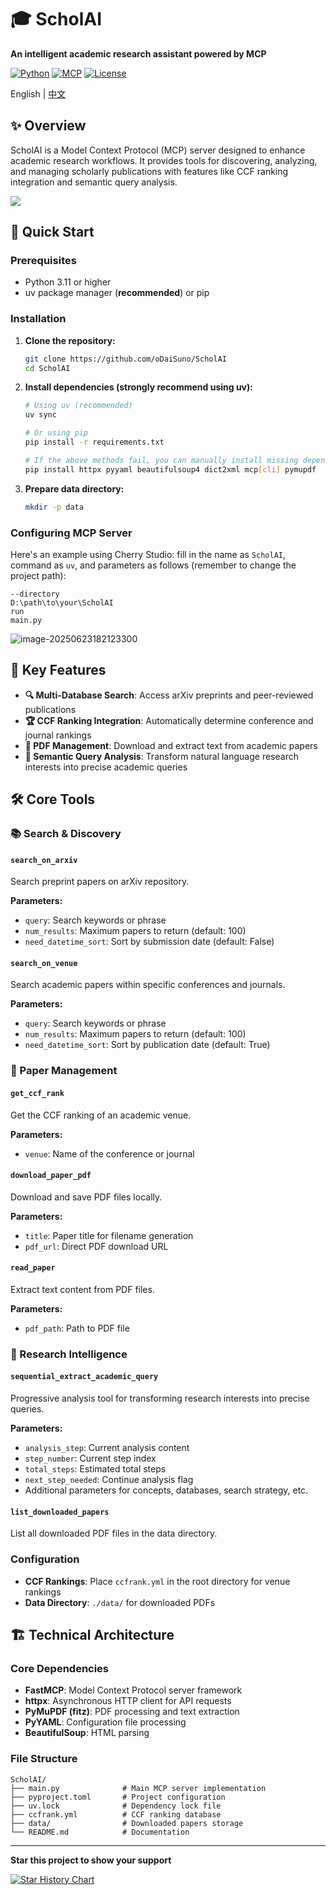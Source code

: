 # 🎓 ScholAI

**An intelligent academic research assistant powered by MCP**

[![Python](https://img.shields.io/badge/Python-3.11+-blue.svg)](https://python.org)
[![MCP](https://img.shields.io/badge/MCP-1.9.4+-green.svg)](https://modelcontextprotocol.io)
[![License](https://img.shields.io/badge/License-MIT-yellow.svg)](LICENSE)

English | [中文](./README.md)

## ✨ Overview

ScholAI is a Model Context Protocol (MCP) server designed to enhance academic research workflows. It provides tools for discovering, analyzing, and managing scholarly publications with features like CCF ranking integration and semantic query analysis.

![](images/image.png)

## 🚀 Quick Start

### Prerequisites

- Python 3.11 or higher
- uv package manager (**recommended**) or pip

### Installation

1. **Clone the repository:**

   ```bash
   git clone https://github.com/oDaiSuno/ScholAI
   cd ScholAI
   ```

2. **Install dependencies (strongly recommend using uv):**

   ```bash
   # Using uv (recommended)
   uv sync
   
   # Or using pip
   pip install -r requirements.txt
   
   # If the above methods fail, you can manually install missing dependencies
   pip install httpx pyyaml beautifulsoup4 dict2xml mcp[cli] pymupdf
   ```

3. **Prepare data directory:**

   ```bash
   mkdir -p data
   ```

### Configuring MCP Server

Here's an example using Cherry Studio: fill in the name as `ScholAI`, command as `uv`, and parameters as follows (remember to change the project path):

```
--directory
D:\path\to\your\ScholAI
run
main.py
```

![image-20250623182123300](images/image-20250623182123300.png)

## 🍟 Key Features

- **🔍 Multi-Database Search**: Access arXiv preprints and peer-reviewed publications
- **🏆 CCF Ranking Integration**: Automatically determine conference and journal rankings
- **📄 PDF Management**: Download and extract text from academic papers
- **🧠 Semantic Query Analysis**: Transform natural language research interests into precise academic queries

## 🛠️ Core Tools

### 📚 Search & Discovery

#### `search_on_arxiv`
Search preprint papers on arXiv repository.

**Parameters:**
- `query`: Search keywords or phrase
- `num_results`: Maximum papers to return (default: 100)
- `need_datetime_sort`: Sort by submission date (default: False)

#### `search_on_venue`
Search academic papers within specific conferences and journals.

**Parameters:**
- `query`: Search keywords or phrase
- `num_results`: Maximum papers to return (default: 100)
- `need_datetime_sort`: Sort by publication date (default: True)

### 📖 Paper Management

#### `get_ccf_rank`
Get the CCF ranking of an academic venue.

**Parameters:**
- `venue`: Name of the conference or journal

#### `download_paper_pdf`
Download and save PDF files locally.

**Parameters:**
- `title`: Paper title for filename generation
- `pdf_url`: Direct PDF download URL

#### `read_paper`
Extract text content from PDF files.

**Parameters:**
- `pdf_path`: Path to PDF file

### 🧭 Research Intelligence

#### `sequential_extract_academic_query`
Progressive analysis tool for transforming research interests into precise queries.

**Parameters:**
- `analysis_step`: Current analysis content
- `step_number`: Current step index
- `total_steps`: Estimated total steps
- `next_step_needed`: Continue analysis flag
- Additional parameters for concepts, databases, search strategy, etc.

#### `list_downloaded_papers`
List all downloaded PDF files in the data directory.

### Configuration

- **CCF Rankings**: Place `ccfrank.yml` in the root directory for venue rankings
- **Data Directory**: `./data/` for downloaded PDFs

## 🏗️ Technical Architecture

### Core Dependencies

- **FastMCP**: Model Context Protocol server framework
- **httpx**: Asynchronous HTTP client for API requests
- **PyMuPDF (fitz)**: PDF processing and text extraction
- **PyYAML**: Configuration file processing
- **BeautifulSoup**: HTML parsing

### File Structure

```
ScholAI/
├── main.py              # Main MCP server implementation
├── pyproject.toml       # Project configuration
├── uv.lock              # Dependency lock file
├── ccfrank.yml          # CCF ranking database
├── data/                # Downloaded papers storage
└── README.md            # Documentation
```

---

**Star this project to show your support**

[![Star History Chart](https://api.star-history.com/svg?repos=oDaiSuno/ScholAI&type=Date)](https://www.star-history.com/#oDaiSuno/ScholAI&Date) 